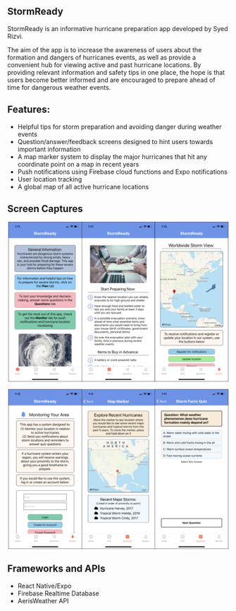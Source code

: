 ## StormReady
StormReady is an informative hurricane preparation app developed by Syed Rizvi.

The aim of the app is to increase the awareness of users about the formation and dangers of hurricanes events,
as well as provide a convenient hub for viewing active and past hurricane locations. By providing relevant 
information and safety tips in one place, the hope is that users become better informed and are encouraged to 
prepare ahead of time for dangerous weather events.


## Features:
- Helpful tips for storm preparation and avoiding danger during weather events
- Question/answer/feedback screens designed to hint users towards important information
- A map marker system to display the major hurricanes that hit any coordinate point on a map in recent years
- Push notifications using Firebase cloud functions and Expo notifications
- User location tracking
- A global map of all active hurricane locations


## Screen Captures
![StormReady Screen Collage](/assets/screens1.png) 

![StormReady Screen Collage](/assets/screens2.png) 


## Frameworks and APIs
- React Native/Expo
- Firebase Realtime Database
- AerisWeather API
